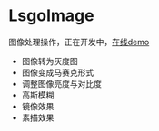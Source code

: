 # LsgoImage
图像处理操作，正在开发中，[在线demo](http://115.28.247.4:2016/)
- 图像转为灰度图
- 图像变成马赛克形式
- 调整图像亮度与对比度
- 高斯模糊
- 镜像效果
- 素描效果
